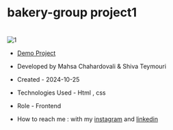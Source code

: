 # bakery-group project1
# 



![1](https://github.com/user-attachments/assets/f1f251df-e116-416c-b4c4-b0372bef813e)

- [Demo Project](https://mahsa-chahardovali.github.io/bakery-project/)

- Developed by Mahsa Chahardovali & Shiva Teymouri

- Created - 2024-10-25

- Technologies Used - Html , css

- Role - Frontend

- How to reach me : with my [instagram](https://www.instagram.com/mahsa.developer_/profilecard/?igsh=MTIyYTBhMTh6cThpMQ==) and [linkedin](https://www.linkedin.com/in/mahsa-chahardovali-843999332)
